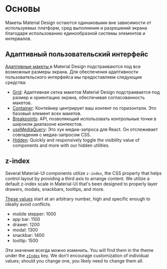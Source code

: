 # Основы

<p class="description">Макеты Material Design остаются одинаковыми вне зависимости от используемых платформ, сред выполнения и разрешений экрана благодаря использованию единообразной системы элементов и интервалов.</p>

## Адаптивный пользовательский интерфейс

[ Адаптивные макеты ](https://material.io/design/layout/responsive-layout-grid.html) в Material Design подстраиваются под все возможные размеры экрана. Для обеспечения адаптивности пользовательского интерфейса мы предоставляем следующие средства:

- [Grid](/layout/grid/): Адаптивная сетка макетов Material Design подстраивается под размер и ориентацию экрана, обеспечивая согласованность макетов.
- [Container](/layout/container/): Контейнер центрирует ваш контент по горизонтали. Это базовый элемент всех макетов.
- [Breakpoints](/layout/breakpoints/): API, позволяющий использовать контрольные точки в широком диапазоне контекстов.
- [useMediaQuery](/layout/use-media-query/): Это хук медиа-запроса для React. Он отслеживает совпадения с медиа-запросом CSS.
- [Hidden](/layout/hidden/): Quickly and responsively toggle the visibility value of components and more with our hidden utilities.

## z-index

Several Material-UI components utilize `z-index`, the CSS property that helps control layout by providing a third axis to arrange content. We utilize a default z-index scale in Material-UI that's been designed to properly layer drawers, modals, snackbars, tooltips, and more.

[These values](https://github.com/mui-org/material-ui/blob/next/packages/material-ui/src/styles/zIndex.js) start at an arbitrary number, high and specific enough to ideally avoid conflicts.

- mobile stepper: 1000
- app bar: 1100
- drawer: 1200
- modal: 1300
- snackbar: 1400
- tooltip: 1500

Эти значения всегда можно изменить. You will find them in the theme under the [`zIndex`](/customization/default-theme/?expend-path=$.zIndex) key. We don’t encourage customization of individual values; should you change one, you likely need to change them all.